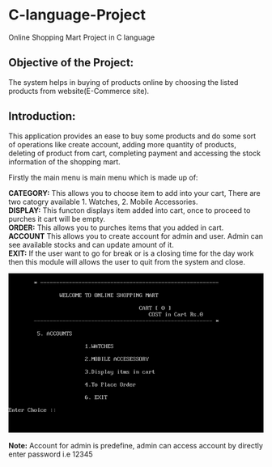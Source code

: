 # C-language-Project
 Online Shopping Mart Project in C language

## Objective of the Project:
The system helps in buying of products online by choosing the listed products from  website(E-Commerce site).

## Introduction:
This application provides an ease to buy some products and do some sort of operations like create account, adding more quantity of products,
deleting of product from cart, completing payment and accessing the stock information of the shopping mart.

Firstly the main menu is  main menu which is made up of:

**CATEGORY:** This allows you to choose item to add into your cart, There are two catogry available 1. Watches, 2. Mobile Accessories.<br>
**DISPLAY:** This functon displays item added into cart, once to proceed to purches it cart will be empty.<br>
**ORDER:** This allows you to purches items that you added in cart.<br>
**ACCOUNT** This allows you to create account for admin and user. Admin can see available stocks and can update amount of it.<br>
**EXIT:** If the user want to go for break or is a closing time for the day work then this module will allows the user to quit from the system and close.

![ScreenShot of Options](https://github.com/manjirikolte/C-language-Project/blob/master/screenShot/Screen1.png)

**Note:** Account for admin is predefine, admin can access account by directly enter password i.e 12345
